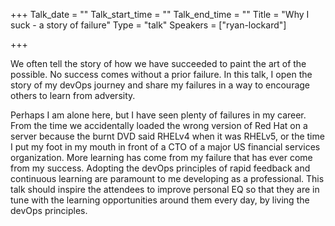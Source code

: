 +++
Talk_date = ""
Talk_start_time = ""
Talk_end_time = ""
Title = "Why I suck - a story of failure"
Type = "talk"
Speakers = ["ryan-lockard"]

+++

We often tell the story of how we have succeeded to paint the art of the possible. No success comes without a prior failure. In this talk, I open the story of my devOps journey and share my failures in a way to encourage others to learn from adversity.

Perhaps I am alone here, but I have seen plenty of failures in my career. From the time we accidentally loaded the wrong version of Red Hat on a server because the burnt DVD said RHELv4 when it was RHELv5, or the time I put my foot in my mouth in front of a CTO of a major US financial services organization. More learning has come from my failure that has ever come from my success. Adopting the devOps principles of rapid feedback and continuous learning are paramount to me developing as a professional. This talk should inspire the attendees to improve personal EQ so that they are in tune with the learning opportunities around them every day, by living the devOps principles.
